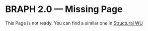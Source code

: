# BRAPH 2.0 — Missing Page

This Page is not ready. You can find a similar one in [Structural WU](../tut_a_st_wu/tut_a_st_wu.pdf)
